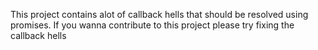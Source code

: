 This project contains alot of callback hells that should be resolved using promises.
If you wanna contribute to this project please try fixing  the callback hells 
